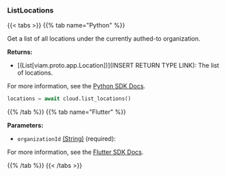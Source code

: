 ### ListLocations

{{< tabs >}}
{{% tab name="Python" %}}

Get a list of all locations under the currently authed-to organization.


**Returns:**

- [(List[viam.proto.app.Location])](INSERT RETURN TYPE LINK): The list of locations.

For more information, see the [Python SDK Docs](https://python.viam.dev/autoapi/viam/app/app_client/index.html#viam.app.app_client.AppClient.list_locations).

``` python {class="line-numbers linkable-line-numbers"}
locations = await cloud.list_locations()

```

{{% /tab %}}
{{% tab name="Flutter" %}}

**Parameters:**

- `organizationId` [(String)](https://api.flutter.dev/flutter/dart-core/String-class.html) (required):


For more information, see the [Flutter SDK Docs](https://flutter.viam.dev/viam_protos.app.app/AppServiceClient/listLocations.html).

{{% /tab %}}
{{< /tabs >}}
